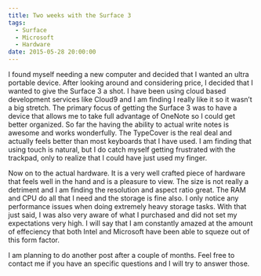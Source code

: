 ```yaml
---
title: Two weeks with the Surface 3
tags:
  - Surface
  - Microsoft
  - Hardware
date: 2015-05-28 20:00:00
---
```


I found myself needing a new computer and decided that I wanted an ultra portable
device. After looking around and considering price, I decided that I wanted to
give the Surface 3 a shot. I have been using cloud based development services
like Cloud9 and I am finding I really like it so it wasn’t a big stretch. The
primary focus of getting the Surface 3 was to have a device that allows me to
take full advantage of OneNote so I could get better organized. So far the
having the ability to actual write notes is awesome and works wonderfully. The
TypeCover is the real deal and actually feels better than most keyboards that I
have used. I am finding that using touch is natural, but I do catch myself
getting frustrated with the trackpad, only to realize that I could have just
used my finger.

Now on to the actual hardware. It is a very well crafted piece of hardware that
feels well in the hand and is a pleasure to view. The size is not really a
detriment and I am finding the resolution and aspect ratio great. The RAM and
CPU do all that I need and the storage is fine also. I only notice any
performance issues when doing extremely heavy storage tasks. With that just said,
I was also very aware of what I purchased and did not set my expectations very
high. I will say that I am constantly amazed at the amount of effeciency that
both Intel and Microsoft have been able to squeze out of this form factor.

I am planning to do another post after a couple of months. Feel free to contact
me if you have an specific questions and I will try to answer those.